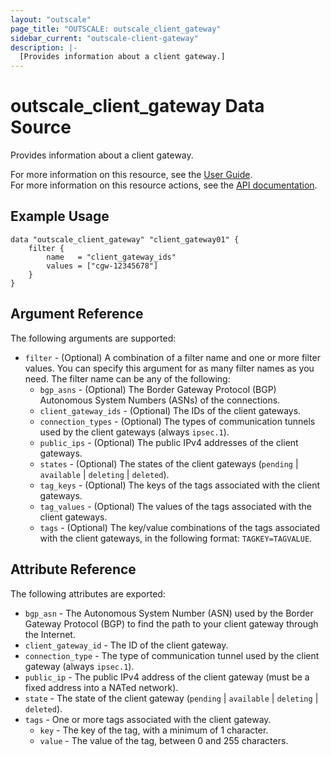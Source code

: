 ```yaml
---
layout: "outscale"
page_title: "OUTSCALE: outscale_client_gateway"
sidebar_current: "outscale-client-gateway"
description: |-
  [Provides information about a client gateway.]
---
```


# outscale_client_gateway Data Source

Provides information about a client gateway.

For more information on this resource, see the [User Guide](https://docs.outscale.com/en/userguide/About-Client-Gateways.html).  
For more information on this resource actions, see the [API documentation](https://docs.outscale.com/api#3ds-outscale-api-clientgateway).

## Example Usage

```hcl
data "outscale_client_gateway" "client_gateway01" {
    filter {
        name   = "client_gateway_ids"
        values = ["cgw-12345678"]
    }
}
```

## Argument Reference

The following arguments are supported:

* `filter` - (Optional) A combination of a filter name and one or more filter values. You can specify this argument for as many filter names as you need. The filter name can be any of the following:
    * `bgp_asns` - (Optional) The Border Gateway Protocol (BGP) Autonomous System Numbers (ASNs) of the connections.
    * `client_gateway_ids` - (Optional) The IDs of the client gateways.
    * `connection_types` - (Optional) The types of communication tunnels used by the client gateways (always `ipsec.1`).
    * `public_ips` - (Optional) The public IPv4 addresses of the client gateways.
    * `states` - (Optional) The states of the client gateways (`pending` \| `available` \| `deleting` \| `deleted`).
    * `tag_keys` - (Optional) The keys of the tags associated with the client gateways.
    * `tag_values` - (Optional) The values of the tags associated with the client gateways.
    * `tags` - (Optional) The key/value combinations of the tags associated with the client gateways, in the following format: `TAGKEY=TAGVALUE`.

## Attribute Reference

The following attributes are exported:

* `bgp_asn` - The Autonomous System Number (ASN) used by the Border Gateway Protocol (BGP) to find the path to your client gateway through the Internet.
* `client_gateway_id` - The ID of the client gateway.
* `connection_type` - The type of communication tunnel used by the client gateway (always `ipsec.1`).
* `public_ip` - The public IPv4 address of the client gateway (must be a fixed address into a NATed network).
* `state` - The state of the client gateway (`pending` \| `available` \| `deleting` \| `deleted`).
* `tags` - One or more tags associated with the client gateway.
    * `key` - The key of the tag, with a minimum of 1 character.
    * `value` - The value of the tag, between 0 and 255 characters.
